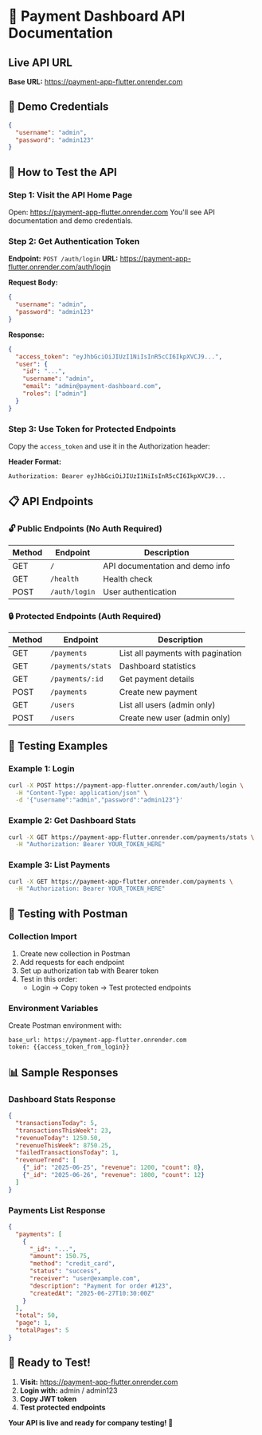 # 🚀 Payment Dashboard API Documentation

## Live API URL
**Base URL:** https://payment-app-flutter.onrender.com

## 🔑 Demo Credentials
```json
{
  "username": "admin", 
  "password": "admin123"
}
```

## 📖 How to Test the API

### Step 1: Visit the API Home Page
Open: https://payment-app-flutter.onrender.com
You'll see API documentation and demo credentials.

### Step 2: Get Authentication Token
**Endpoint:** `POST /auth/login`
**URL:** https://payment-app-flutter.onrender.com/auth/login

**Request Body:**
```json
{
  "username": "admin",
  "password": "admin123"
}
```

**Response:**
```json
{
  "access_token": "eyJhbGciOiJIUzI1NiIsInR5cCI6IkpXVCJ9...",
  "user": {
    "id": "...",
    "username": "admin",
    "email": "admin@payment-dashboard.com",
    "roles": ["admin"]
  }
}
```

### Step 3: Use Token for Protected Endpoints
Copy the `access_token` and use it in the Authorization header:

**Header Format:**
```
Authorization: Bearer eyJhbGciOiJIUzI1NiIsInR5cCI6IkpXVCJ9...
```

## 📋 API Endpoints

### 🔓 Public Endpoints (No Auth Required)

| Method | Endpoint | Description |
|--------|----------|-------------|
| GET | `/` | API documentation and demo info |
| GET | `/health` | Health check |
| POST | `/auth/login` | User authentication |

### 🔒 Protected Endpoints (Auth Required)

| Method | Endpoint | Description |
|--------|----------|-------------|
| GET | `/payments` | List all payments with pagination |
| GET | `/payments/stats` | Dashboard statistics |
| GET | `/payments/:id` | Get payment details |
| POST | `/payments` | Create new payment |
| GET | `/users` | List all users (admin only) |
| POST | `/users` | Create new user (admin only) |

## 🧪 Testing Examples

### Example 1: Login
```bash
curl -X POST https://payment-app-flutter.onrender.com/auth/login \
  -H "Content-Type: application/json" \
  -d '{"username":"admin","password":"admin123"}'
```

### Example 2: Get Dashboard Stats
```bash
curl -X GET https://payment-app-flutter.onrender.com/payments/stats \
  -H "Authorization: Bearer YOUR_TOKEN_HERE"
```

### Example 3: List Payments
```bash
curl -X GET https://payment-app-flutter.onrender.com/payments \
  -H "Authorization: Bearer YOUR_TOKEN_HERE"
```

## 🔧 Testing with Postman

### Collection Import
1. Create new collection in Postman
2. Add requests for each endpoint
3. Set up authorization tab with Bearer token
4. Test in this order:
   - Login → Copy token → Test protected endpoints

### Environment Variables
Create Postman environment with:
```
base_url: https://payment-app-flutter.onrender.com
token: {{access_token_from_login}}
```

## 📊 Sample Responses

### Dashboard Stats Response
```json
{
  "transactionsToday": 5,
  "transactionsThisWeek": 23,
  "revenueToday": 1250.50,
  "revenueThisWeek": 8750.25,
  "failedTransactionsToday": 1,
  "revenueTrend": [
    {"_id": "2025-06-25", "revenue": 1200, "count": 8},
    {"_id": "2025-06-26", "revenue": 1800, "count": 12}
  ]
}
```

### Payments List Response
```json
{
  "payments": [
    {
      "_id": "...",
      "amount": 150.75,
      "method": "credit_card",
      "status": "success",
      "receiver": "user@example.com",
      "description": "Payment for order #123",
      "createdAt": "2025-06-27T10:30:00Z"
    }
  ],
  "total": 50,
  "page": 1,
  "totalPages": 5
}
```

## 🚀 Ready to Test!

1. **Visit:** https://payment-app-flutter.onrender.com
2. **Login with:** admin / admin123  
3. **Copy JWT token**
4. **Test protected endpoints**

**Your API is live and ready for company testing! 🎉**
